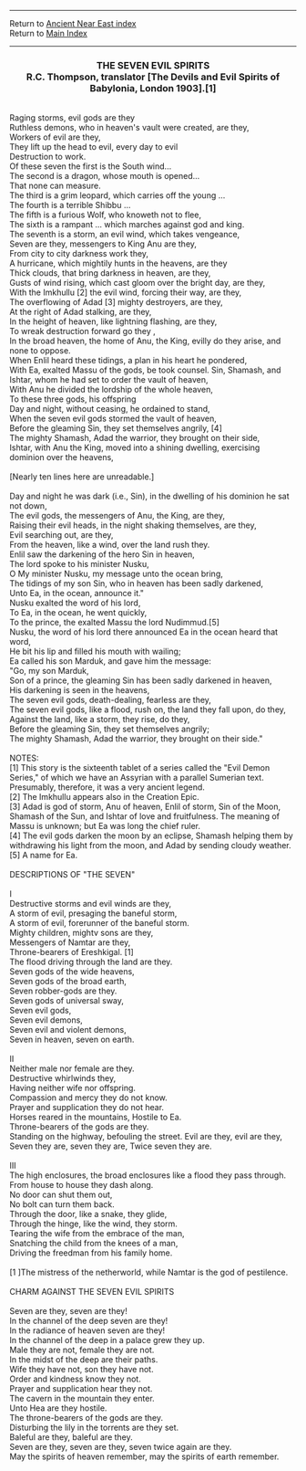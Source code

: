 <body>
 <hr>
 Return to <a href="index.htm">Ancient Near East index</a><br>
 Return to <a href="../index.htm">Main Index</a><br>
 <hr>
 <center><h3>
 THE SEVEN EVIL SPIRITS<br>
 R.C. Thompson, translator [The Devils and Evil Spirits of Babylonia, London 1903].[1]<br>
 </h3></center>
 <br>
 Raging storms, evil gods are they<br>
 Ruthless demons, who in heaven's vault were created, are they,<br>
 Workers of evil are they,<br>
 They lift up the head to evil, every day to evil<br>
 Destruction to work.<br>
 Of these seven the first is the South wind...<br>
 The second is a dragon, whose mouth is opened...<br>
 That none can measure.<br>
 The third is a grim leopard, which carries off the young ...<br>
 The fourth is a terrible Shibbu ...<br>
 The fifth is a furious Wolf, who knoweth not to flee,<br>
 The sixth is a rampant ... which marches against god and king.<br>
 The seventh is a storm, an evil wind, which takes vengeance,<br>
 Seven are they, messengers to King Anu are they,<br>
 From city to city darkness work they,<br>
 A hurricane, which mightily hunts in the heavens, are they<br>
 Thick clouds, that bring darkness in heaven, are they,<br>
 Gusts of wind rising, which cast gloom over the bright day, are they,<br>
 With the Imkhullu [2] the evil wind, forcing their way, are they,<br>
 The overflowing of Adad [3] mighty destroyers, are they,<br>
 At the right of Adad stalking, are they,<br>
 In the height of heaven, like lightning flashing, are they,<br>
 To wreak destruction forward go they ,<br>
 In the broad heaven, the home of Anu, the King, evilly do they arise, and none to oppose.<br>
 When Enlil heard these tidings, a plan in his heart he pondered,<br>
 With Ea, exalted Massu of the gods, be took counsel.  Sin, Shamash, and Ishtar, whom he had set to order the vault of heaven,<br>
 With Anu he divided the lordship of the whole heaven,<br>
 To these three gods, his offspring<br>
 Day and night, without ceasing, he ordained to stand,<br>
 When the seven evil gods stormed the vault of heaven,<br>
 Before the gleaming Sin, they set themselves angrily, [4]<br>
 The mighty Shamash, Adad the warrior, they brought on their side,<br>
 Ishtar, with Anu the King, moved into a shining dwelling, exercising dominion over the heavens,<br>
 <br>
 [Nearly ten lines here are unreadable.]<br>
 <br>
 Day and night he was dark (i.e., Sin), in the dwelling of his dominion he sat not down,<br>
 The evil gods, the messengers of Anu, the King, are they,<br>
 Raising their evil heads, in the night shaking themselves, are they,<br>
 Evil searching out, are they,<br>
 From the heaven, like a wind, over the land rush they.<br>
 Enlil saw the darkening of the hero Sin in heaven,<br>
 The lord spoke to his minister Nusku,<br>
 O My minister Nusku, my message unto the ocean bring,<br>
 The tidings of my son Sin, who in heaven has been sadly darkened,<br>
 Unto Ea, in the ocean, announce it."<br>
 Nusku exalted the word of his lord,<br>
 To Ea, in the ocean, he went quickly,<br>
 To the prince, the exalted Massu the lord Nudimmud.[5]<br>
 Nusku, the word of his lord there announced Ea in the ocean heard that word,<br>
 He bit his lip and filled his mouth with wailing;<br>
 Ea called his son Marduk, and gave him the message:<br>
 "Go, my son Marduk,<br>
 Son of a prince, the gleaming Sin has been sadly darkened in heaven,<br>
 His darkening is seen in the heavens,<br>
 The seven evil gods, death-dealing, fearless are they,<br>
 The seven evil gods, like a flood, rush on, the land they fall upon, do they,<br>
 Against the land, like a storm, they rise, do they,<br>
 Before the gleaming Sin, they set themselves angrily;<br>
 The mighty Shamash, Adad the warrior, they brought on their side."<br>
 <br>
 NOTES:<br>
 [1] This story is the sixteenth tablet of a series called the "Evil Demon Series," of which we have an Assyrian with a parallel Sumerian text.  Presumably, therefore, it was a very ancient legend.<br>
 [2] The Imkhullu appears also in the Creation Epic.<br>
 [3] Adad is god of storm, Anu of heaven, Enlil of storm, Sin of the Moon, Shamash of the Sun, and Ishtar of love and fruitfulness.  The meaning of Massu is unknown; but Ea was long the chief ruler.<br>
 [4] The evil gods darken the moon by an eclipse, Shamash helping them by withdrawing his light from the moon, and Adad by sending cloudy weather.<br>
 [5] A name for Ea.<br>
 <br>
 DESCRIPTIONS OF "THE SEVEN"<br>
 <br>
 I<br>
 Destructive storms and evil winds are they,<br>
 A storm of evil, presaging the baneful storm,<br>
 A storm of evil, forerunner of the baneful storm.<br>
 Mighty children, mightv sons are they,<br>
 Messengers of Namtar are they,<br>
 Throne-bearers of Ereshkigal. [1]<br>
 The flood driving through the land are they.<br>
 Seven gods of the wide heavens,<br>
 Seven gods of the broad earth,<br>
 Seven robber-gods are they.<br>
 Seven gods of universal sway,<br>
 Seven evil gods,<br>
 Seven evil demons,<br>
 Seven evil and violent demons,<br>
 Seven in heaven, seven on earth.<br>
 <br>
 II<br>
 Neither male nor female are they.<br>
 Destructive whirlwinds they,<br>
 Having neither wife nor offspring.<br>
 Compassion and mercy they do not know.<br>
 Prayer and supplication they do not hear.<br>
 Horses reared in the mountains, Hostile to Ea.<br>
 Throne-bearers of the gods are they.<br>
 Standing on the highway, befouling the street.  Evil are they, evil are they,<br>
 Seven they are, seven they are, Twice seven they are.<br>
 <br>
 III<br>
 The high enclosures, the broad enclosures like a flood they pass through.<br>
 From house to house they dash along.<br>
 No door can shut them out,<br>
 No bolt can turn them back.<br>
 Through the door, like a snake, they glide,<br>
 Through the hinge, like the wind, they storm.<br>
 Tearing the wife from the embrace of the man,<br>
 Snatching the child from the knees of a man,<br>
 Driving the freedman from his family home.<br>
 <br>
 [1 ]The mistress of the netherworld, while Namtar is the god of pestilence.<br>
 <br>
 CHARM AGAINST THE SEVEN EVIL SPIRITS<br>
 <br>
 Seven are they, seven are they!<br>
 In the channel of the deep seven are they!<br>
 In the radiance of heaven seven are they!<br>
 In the channel of the deep in a palace grew they up.<br>
 Male they are not, female they are not.<br>
 In the midst of the deep are their paths.<br>
 Wife they have not, son they have not.<br>
 Order and kindness know they not.<br>
 Prayer and supplication hear they not.<br>
 The cavern in the mountain they enter.<br>
 Unto Hea are they hostile.<br>
 The throne-bearers of the gods are they.<br>
 Disturbing the lily in the torrents are they set.<br>
 Baleful are they, baleful are they.<br>
 Seven are they, seven are they, seven twice again are they.<br>
 May the spirits of heaven remember, may the spirits of earth remember.<br></body>